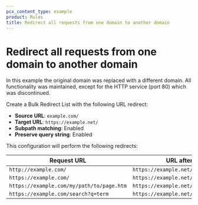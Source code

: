 ```yaml
---
pcx_content_type: example
product: Rules
title: Redirect all requests from one domain to another domain
---
```


# Redirect all requests from one domain to another domain

In this example the original domain was replaced with a different domain. All functionality was maintained, except for the HTTP service (port 80) which was discontinued.

Create a Bulk Redirect List with the following URL redirect:

- **Source URL**: `example.com/`
- **Target URL**: `https://example.net/`
- **Subpath matching**: Enabled
- **Preserve query string**: Enabled

This configuration will perform the following redirects:

| Request URL                               | URL after redirect                        |
| ----------------------------------------- | ----------------------------------------- |
| `http://example.com/`                     | `https://example.net/`                    |
| `https://example.com/`                    | `https://example.net/`                    |
| `https://example.com/my/path/to/page.htm` | `https://example.net/my/path/to/page.htm` |
| `https://example.com/search?q=term`       | `https://example.net/search?q=term`       |
